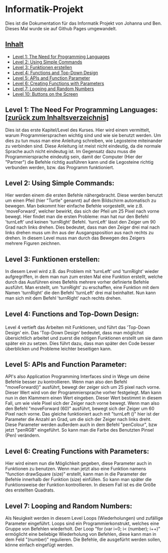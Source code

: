 <h1>
Informatik-Projekt
</h1>

<p>
  Dies ist die Dokumentation für das Informatik Projekt von Johanna und Ben. Dieses Mal wurde sie auf Github Pages umgewandelt.
</p>

<h2>
 <a href="Inh"> Inhalt <a>
</h2>

<ul>
<li><a href="#lvl1"> Level 1: The Need for Programming Languages</a></li>
<li><a href="#lvl2"> Level 2: Using Simple Commands</a></li>
<li><a href="#lvl3"> Level 3: Funktionen erstellen</a></li>
<li><a href="#lvl4"> Level 4: Functions and Top-Down Design </a></li>
<li><a href="#lvl5"> Level 5: APIs and Function Parameter </a></li>
<li><a href="#lvl6"> Level 6: Creating Functions with Parameters</a></li>
<li><a href="#lvl7"> Level 7: Looping and Random Numbers</a></li>
<li><a href="#lvl8"> Level 10: Buttons on the Screen</a></li>
</ul>


<h2>
<a id="lvl1"> Level 1: The Need For Programming Languages: <a href="#Ihn"> [zurück zum Inhaltsverzeichnis] </a>
</h2>

<p>
Dies ist das erste Kapitel/Level des Kurses. Hier wird einem vermittelt, warum Programmiersprachen wichtig sind und wie sie benutzt werden. Um dies zu tun muss man eine Anleitung schreiben, wie Legosteine miteinander zu verbinden sind. Diese Anleitung ist meist nicht eindeutig, da die normale Sprache auch nicht eindeutug ist. Im Gegensatz dazu muss die Programmiersprache eindeutig sein, damit der Computer (Hier der "Partner") die Befehle richtig ausführen kann und die Legosteine richtig verbunden werden, bzw. das Programm funktioniert.
</p>

<h2>
<a id="lvl2"> Level 2: Using Simple Commands: </a>
</h2>

<p>
Hier werden einem die ersten Befehle nähergebracht. Diese werden benutzt um einen Pfeil (hier "Turtle" genannt) auf dem Bildschirm automatisch zu bewegen. Man bekommt hier einfache Befehle vorgestellt, wie z.B. 'moveForward', welcher bewirkt, das sich der Pfeil um 25 Pixel nach vorne bewegt. Hier findet man die ersten Probleme: man hat nur den Befehl 'turnLeft' und keinen 'turnRight' Befehl. 'turnLeft' lässt den Zeiger um 90 Grad nach links drehen. Dies bedeutet, dass man den Zeiger drei mal nach links drehen muss um ihn aus der Ausgangsposition aus nach rechts zu drehen. In diesem Level muss man durch das Bewegen des Zeigers mehrere Figuren zeichnen.
</p>

<h2>
<a id="lvl3"> Level 3: Funktionen erstellen:</a>
</h2>

<p>
In diesem Level wird z.B. das Problem mit 'turnLeft' und 'turnRight' wieder aufgregriffen, in dem man nun zum ersten Mal eine Funktion erstellt, welche durch das Ausführen eines Befehls mehrere vorher definierte Befehle ausführt. Man erstellt, um 'turnRight' zu erschaffen, eine Funktion mit dem Namen 'turnRight' die den Befehl 'turnLeft' drei mal beinhaltet. Nun kann man sich mit dem Befehl 'turnRight' nach rechts drehen.
</p>

<h2>

<a id="lvl4"> Level 4: Functions and Top-Down Design:</a>
</h2>

<p>
Level 4 vertieft das Arbeiten mit Funktionen, und führt das 'Top-Down Design' ein. Das 'Top-Down Design' bedeutet, dass man möglichst übersichtlich arbeitet und zuerst die nötigen Funktionen erstellt um sie dann später ein zu setzen. Dies führt dazu, dass man später den Code besser überblicken und Probleme leichter beseitigen kann.
</p>

<h2>
<a id="lvl5"> Level 5: APIs and Function Parameter:</a>

</h2>

<p>
API's also Application Programming Interfaces sind in Wege um deine Befehle besser zu kontrollieren. Wenn man also den Befehl "moveForward()" ausführt, bewegt der zeiger sich um 25 pixel nach vorne. Dieser Wert wird von der Programmiersprache vorher festgelegt. Man kann nun in den Klammern einen Wert eingeben. Dieser Wert bestimmt in diesem Fall, um wie viele Pixel sich der Zeiger nach vorne bewegt. Wenn man also den Befehl "moveForward (60)" ausführt, bewegt sich der Zeiger um 60 Pixel nach vorne. Das gleiche funktioniert auch mit "turnLeft ()" hier ist der Parameter die Anzahl an Grad, um die sich der Zeiger nach links dreht. Diese Parameter werden außerdem auch in dem Befehl "penColour", bzw jetzt "penRGB" eingeführt. So kann man die Farbe des Benutzten Pinsel (Pen) verändern.
</p>

<h2>
<a id="lvl6"> Level 6: Creating Functions with Parameters:</a>

</h2>

<p>
Hier wird einem nun die Möglichkeit gegeben, diese Parameter auch in Funktionen zu benutzen. Wenn man jetzt also eine Funktion namens "function drawSquare (size)" erstellt, kann man in die Parameter der Befehle innerhalb der Funktion (size) einfüllen. So kann man später die Funktionsweise der Funktion kontrollieren. In diesem Fall ist es die Größe des erstellten Quadrats.
</p>

<h2>
<a id="lvl7"> Level 7: Looping and Random Numbers:</a>

</h2>

<p>
Als Neuigkeit werden in diesem Level Loops (Wiederholungen) und zufällige Parameter eingeführt. Loops sind ein Programmierkonstrukt, welches eine Gruppe von Befehlen wiederholt. Der Loop "for (var i=0; i< (number); i++)" ermöglicht eine beliebige Wiederholung von Befehlen, diese kann man in dem Feld "(number)" regulieren. Die Befehle, die ausgefürht werden sollen, könne einfach eingefügt werden.
</p>

